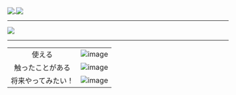 <a href="https://github.com/anuraghazra/github-readme-stats">
  <img align="center" src="https://github-readme-stats.vercel.app/api?username=yuto51942&show_icons=true&count_private=true&theme=nord&line_height=20&count_private=true&include_all_commits=true" />
</a>
<a href="https://github.com/anuraghazra/github-readme-stats">
  <img align="center" src="https://github-readme-stats.vercel.app/api/top-langs/?username=yuto51942&layout=compact&theme=nord" />
</a>

---

<a href="https://github.com/ryo-ma/github-profile-trophy">
  <img align="center" src="https://github-profile-trophy.vercel.app/?username=yuto51942&theme=nord&column=7&margin-w=15" />
</a>

---

|||
|:-:|:-:|
|使える|![image](https://skill-status.vercel.app/?type=python,js,ts,sol&size=40)|
|触ったことがある|![image](https://skill-status.vercel.app/?type=java,c,cpp&size=40)|
|将来やってみたい！|![image](https://skill-status.vercel.app/?type=rust,go,dart&size=40)|
